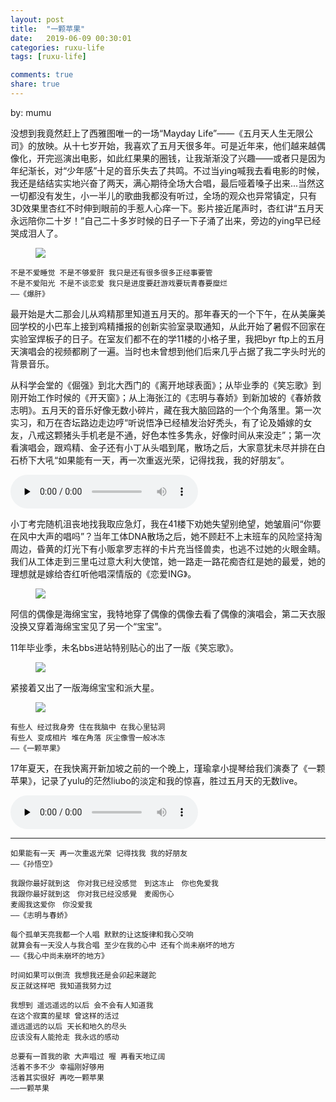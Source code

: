 ```yaml
---
layout: post
title:  "一颗苹果"
date:   2019-06-09 00:30:01
categories: ruxu-life
tags: [ruxu-life]

comments: true
share: true
---
```

by: mumu

没想到我竟然赶上了西雅图唯一的一场“Mayday Life”——《五月天人生无限公司》的放映。从十七岁开始，我喜欢了五月天很多年。可是近年来，他们越来越偶像化，开完巡演出电影，如此红果果的圈钱，让我渐渐没了兴趣——或者只是因为年纪渐长，对“少年感”十足的音乐失去了共鸣。不过当ying喊我去看电影的时候，我还是结结实实地兴奋了两天，满心期待全场大合唱，最后哑着嗓子出来...当然这一切都没有发生，小一半儿的歌曲我都没有听过，全场的观众也异常镇定，只有3D效果里杏红不时伸到眼前的手惹人心痒一下。影片接近尾声时，杏红讲“五月天永远陪你二十岁！”自己二十多岁时候的日子一下子涌了出来，旁边的ying早已经哭成泪人了。

<figure>
<a href="{{ site.url }}/images/asin-wanzi.jpg"><img src="{{ site.url }}/images/asin-wanzi.jpg"></a>
</figure>

```
不是不爱睡觉 不是不够爱肝 我只是还有很多很多正经事要管
不是不爱阳光 不是不谈恋爱 我只是进度要赶游戏要玩青春要糜烂
——《爆肝》
```

最开始是大二那会儿从鸡精那里知道五月天的。那年春天的一个下午，在从美廉美回学校的小巴车上接到鸡精播报的创新实验室录取通知，从此开始了暑假不回家在实验室焊板子的日子。在室友们都不在的学11楼的小格子里，我把byr ftp上的五月天演唱会的视频都刷了一遍。当时也未曾想到他们后来几乎占据了我二字头时光的背景音乐。

从科学会堂的《倔强》到北大西门的《离开地球表面》；从毕业季的《笑忘歌》到刚开始工作时候的《开天窗》；从上海张江的《志明与春娇》到新加坡的《春娇救志明》。五月天的音乐好像无数小碎片，藏在我大脑回路的一个个角落里。第一次实习，和万在杏坛路边走边哼“听说悟净已经植发治好秃头，有了论及婚嫁的女友，八戒这颗猪头手机老是不通，好色本性多隽永，好像时间从来没走”；第一次看演唱会，跟鸡精、金子还有小丁从头唱到尾，散场之后，大家意犹未尽并排在白石桥下大吼“如果能有一天，再一次重返光荣，记得找我，我的好朋友”。

<audio controls preload="none" >
 <source src="{{ site.url }}/images/zhizu-wan.mp3" type="audio/mp3" />
  <p>Your browser does not support HTML5 audio.</p>
</audio>

小丁考完随机沮丧地找我取应急灯，我在41楼下劝她失望别绝望，她皱眉问“你要在风中大声的唱吗”？当年工体DNA散场之后，她不顾赶不上末班车的风险坚持淘周边，昏黄的灯光下有小贩拿罗志祥的卡片充当怪兽卖，也逃不过她的火眼金睛。我们从工体走到三里屯过意大利大使馆，她一路走一路花痴杏红是她的最爱，她的理想就是嫁给杏红听他唱深情版的《恋爱ING》。

<figure>
<a href="{{ site.url }}/images/asin-haimian.jpg"><img src="{{ site.url }}/images/asin-haimian.jpg"></a>
</figure>

阿信的偶像是海绵宝宝，我特地穿了偶像的偶像去看了偶像的演唱会，第二天衣服没换又穿着海绵宝宝见了另一个“宝宝”。

11年毕业季，未名bbs进站特别贴心的出了一版《笑忘歌》。
<figure>
<a href="{{ site.url }}/images/xiaowangge.jpg"><img src="{{ site.url }}/images/xiaowangge.jpg"></a>
</figure>

紧接着又出了一版海绵宝宝和派大星。
<figure>
<a href="{{ site.url }}/images/biyehaibao.jpg"><img src="{{ site.url }}/images/biyehaibao.jpg"></a>
</figure>

```
有些人 经过我身旁 住在我脑中 在我心里钻洞
有些人 变成相片 堆在角落 灰尘像雪一般冰冻
——《一颗苹果》
```

17年夏天，在我快离开新加坡之前的一个晚上，瑾瑜拿小提琴给我们演奏了《一颗苹果》，记录了yulu的茫然liubo的淡定和我的惊喜，胜过五月天的无数live。

<audio controls preload="none" >
 <source src="{{ site.url }}/images/yikepingguo.m4a" type="audio/mp4" />
  <p>Your browser does not support HTML5 audio.</p>
</audio>

-----------------------------------------------------------------------------------------------------------

```
如果能有一天 再一次重返光荣 记得找我 我的好朋友
——《孙悟空》
```

```
我跟你最好就到这　你对我已经没感觉　到这冻止　你也免爱我
我跟你最好就到这　你对我已经没感覺　麦阁伤心
麦阁我这爱你　你没爱我
——《志明与春娇》
```

```
每个孤单天亮我都一个人唱 默默的让这旋律和我心交响
就算会有一天没人与我合唱 至少在我的心中 还有个尚未崩坏的地方
——《我心中尚未崩坏的地方》
```

```
时间如果可以倒流 我想我还是会卯起来蹉跎
反正就这样吧 我知道我努力过

我想到 遥远遥远的以后 会不会有人知道我
在这个寂寞的星球 曾这样的活过
遥远遥远的以后 天长和地久的尽头
应该没有人能抢走 我永远的感动

总要有一首我的歌 大声唱过 喔 再看天地辽阔
活着不多不少 幸福刚好够用
活着其实很好 再吃一颗苹果
——一颗苹果
```

